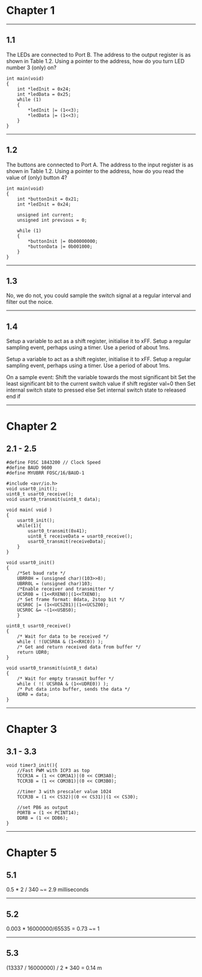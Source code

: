 # Chapter 1
_______________________________________________________________________________________________________________
## 1.1
The LEDs are connected to Port B. The address to the output register is as shown in Table 1.2.
Using a pointer to the address, how do you turn LED number 3 (only) on?
```
int main(void)
{
	int *ledInit = 0x24;
	int *ledData = 0x25;
	while (1)
	{
		*ledInit |= (1<<3);
		*ledData |= (1<<3);
	}
}
```
____________________________________________________________________________________________________________
## 1.2
The buttons are connected to Port A. The address to the input register is as shown in Table 1.2.
Using a pointer to the address, how do you read the value of (only) button 4?
```
int main(void)
{
	int *buttonInit = 0x21;
	int *ledInit = 0x24;
	
	unsigned int current;
	unsigned int previous = 0;
	
    while (1) 
    {
		*buttonInit |= 0b00000000;
		*buttonData |= 0b001000;
    }
}
```
_______________________________________________________________________________________________________________
## 1.3
No, we do not, you could sample the switch signal at a regular interval and filter out the noice.
_______________________________________________________________________________________________________________
## 1.4
Setup a variable to act as a shift register, initialise it to xFF.
  Setup a regular sampling event, perhaps using a timer. Use a period of about 1ms.

Setup a variable to act as a shift register, initialise it to xFF.
Setup a regular sampling event, perhaps using a timer. Use a period of about 1ms.

On a sample event:
    Shift the variable towards the most significant bit
    Set the least significant bit to the current switch value
     if shift register val=0 then
      Set internal switch state to pressed
    else
      Set internal switch state to released
   end if
_______________________________________________________________________________________________________________
# Chapter 2
## 2.1 - 2.5
```
#define FOSC 1843200 // Clock Speed
#define BAUD 9600
#define MYUBRR FOSC/16/BAUD-1

#include <avr/io.h>
void usart0_init();
uint8_t usart0_receive();
void usart0_transmit(uint8_t data);

void main( void )
{
	usart0_init();
	while(1){
		usart0_transmit(0x41);
		uint8_t receiveData = usart0_receive();
		usart0_transmit(receiveData);
	}
}

void usart0_init()
{
	/*Set baud rate */
	UBRR0H = (unsigned char)(103>>8);
	UBRR0L = (unsigned char)103;
	/*Enable receiver and transmitter */
	UCSR0B = (1<<RXEN0)|(1<<TXEN0);
	/* Set frame format: 8data, 2stop bit */
	UCSR0C |= (1<<UCSZ01)|(1<<UCSZ00);
	UCSR0C &= ~(1<<USBS0);
	}

uint8_t usart0_receive()
{
	/* Wait for data to be received */
	while ( !(UCSR0A & (1<<RXC0)) );
	/* Get and return received data from buffer */
	return UDR0;
}

void usart0_transmit(uint8_t data)
{
	/* Wait for empty transmit buffer */
	while ( !( UCSR0A & (1<<UDRE0)) );
	/* Put data into buffer, sends the data */
	UDR0 = data;
}
```
_______________________________________________________________________________________________________________
# Chapter 3
## 3.1 - 3.3
```
void timer3_init(){
	//Fast PWM with ICP3 as top
	TCCR3A = (1 << COM3A1)|(0 << COM3A0);
	TCCR3B = (1 << COM3B1)|(0 << COM3B0);

	//timer 3 with prescaler value 1024
	TCCR3B = (1 << CS32)|(0 << CS31)|(1 << CS30);

	//set PB6 as output
	PORTB = (1 << PCINT14);
	DDRB = (1 << DDB6);
}
```
_______________________________________________________________________________________________________________
# Chapter 5
## 5.1
0.5 * 2 / 340 ~= 2.9 milliseconds
_______________________________________________________________________________________________________________
## 5.2
0.003 * 16000000/65535 = 0.73 ~= 1
_______________________________________________________________________________________________________________
## 5.3
(13337 / 16000000) / 2 * 340 = 0.14 m
